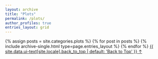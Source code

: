 ```yaml
---
layout: archive
title: "Plots"
permalink: /plots/
author_profiles: true
entries_layout: grid
---
```


{% assign posts = site.categories.plots %}
{% for post in posts %} 
  {% include archive-single.html type=page.entries_layout %} 
{% endfor %}
<a href="#page-title" class="back-to-top">{{ site.data.ui-text[site.locale].back_to_top | default: 'Back to Top' }} &uarr;</a>